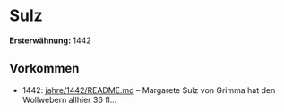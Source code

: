 # Sulz

**Ersterwähnung:** 1442

## Vorkommen
- 1442: [jahre/1442/README.md](../jahre/1442/README.md) – Margarete Sulz von Grimma hat den Wollwebern
allhier 36 fl...
